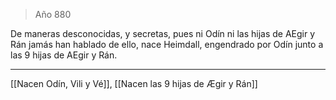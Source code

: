 > Año 880

De maneras desconocidas, y secretas, pues ni Odín ni las hijas de AEgir y Rán jamás han hablado de ello, nace Heimdall, engendrado por Odín junto a las 9 hijas de AEgir y Rán.

---

[[Nacen Odín, Vili y Vé]], [[Nacen las 9 hijas de Ægir y Rán]]